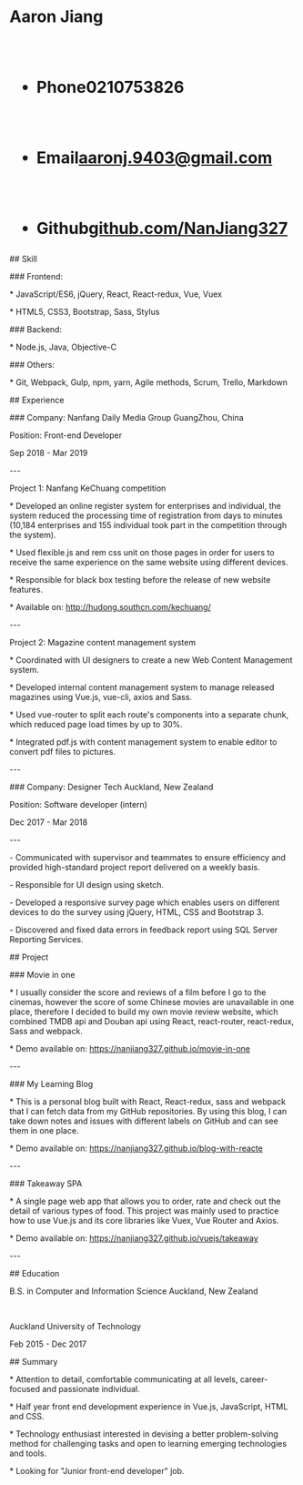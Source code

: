 <h1>

  <span>Aaron Jiang</span>

  <ul>

​    <li><span>Phone</span>0210753826</li>

​    <li><span>Email</span><a href="mailto:aaronj.9403@gmail.com">aaronj.9403@gmail.com</a></li>

​    <li><span>Github</span><a href="https://www.github.com/NanJiang327" target='_blank'>github.com/NanJiang327</a></li>

  </ul>

</h1>

\## Skill

\### Frontend: 

\* JavaScript/ES6, jQuery,  React, React-redux, Vue, Vuex

\* HTML5, CSS3, Bootstrap, Sass, Stylus

\### Backend: 

\* Node.js, Java, Objective-C

\### Others:

\* Git, Webpack,  Gulp, npm, yarn, Agile methods, Scrum, Trello, Markdown

\## Experience

\### Company: Nanfang Daily Media Group <span class="right red">GuangZhou, China</span>

<span class="bold">Position: Front-end Developer</span>

<span class="right">Sep 2018 - Mar 2019 </span>

\---

<div class="sub-project">Project 1:  Nanfang KeChuang competition</div>

\*  Developed an online register system for enterprises and individual, the system reduced the processing time of registration from days to minutes (10,184 enterprises and 155 individual took part in the competition through the system).

\* Used flexible.js and rem css unit on those pages in order for users to receive the same experience on the same website using different devices.

\* Responsible for black box testing before the release of new website features.

\* Available on: <a href="http://hudong.southcn.com/kechuang/" target="_blank">http://hudong.southcn.com/kechuang/</a>

\---

<div class="sub-project">Project 2: Magazine content management system</div>

\* Coordinated with UI designers to create a new Web Content Management system.

\* Developed internal content management system to manage released magazines using Vue.js, vue-cli, axios and Sass.

\* Used vue-router to split each route's components into a separate chunk, which reduced page load times by up to 30%.

\* Integrated pdf.js with content management system to enable editor to convert pdf files to pictures.

\---

\### Company: Designer Tech <span class="right red">Auckland, New Zealand</span>

<span class="bold">Position: Software developer (intern)</span>

<span class="right">Dec 2017 - Mar 2018</span>

\---

\- Communicated with supervisor and teammates to ensure efficiency and provided high-standard project report delivered on a weekly basis.

\- Responsible for UI design using sketch.

\- Developed a responsive survey page which enables users on different devices to do the survey using jQuery, HTML, CSS and Bootstrap 3.

\- Discovered and fixed data errors in feedback report using SQL Server Reporting Services.

\## Project

\### Movie in one

\* I usually consider the score and reviews of a film before I go to the cinemas, however the score of some Chinese movies are unavailable in one place, therefore I decided to build my own movie review website, which combined TMDB api and Douban api using React, react-router, react-redux, Sass and webpack.

\* Demo available on: <a href="https://nanjiang327.github.io/movie-in-one" target='_blank'>https://nanjiang327.github.io/movie-in-one</a>

\---

\### My Learning Blog

\* This is a personal blog built with React, React-redux, sass and webpack that I can fetch data from my GitHub repositories. By using this blog, I can take down notes and issues with different labels on GitHub and can see them in one place.

\* Demo available on: <a href="https://nanjiang327.github.io/blog-with-react" target='_blank'>https://nanjiang327.github.io/blog-with-reacte</a>

\---

\### Takeaway SPA

\* A single page web app that allows you to order, rate and check out the detail of various types of food. This project was mainly used to practice how to use Vue.js and its core libraries like Vuex, Vue Router and Axios.

\* Demo available on: <a href="https://nanjiang327.github.io/vuejs/takeaway" target='_blank'>https://nanjiang327.github.io/vuejs/takeaway</a>

\---

\## Education

<span class="bold">B.S. in Computer and Information Science</span> <span class="right red">Auckland, New Zealand</span>

<br>

<span>Auckland University of Technology</span>

<span class="right">Feb 2015 - Dec 2017</span>

\## Summary

\* Attention to detail, comfortable communicating at all levels, career-focused and passionate individual.

\* Half year front end development experience in Vue.js, JavaScript, HTML and CSS.

\* Technology enthusiast interested in devising a better problem-solving method for challenging tasks and open to learning emerging technologies and tools.

\* Looking for "Junior front-end developer" job.

